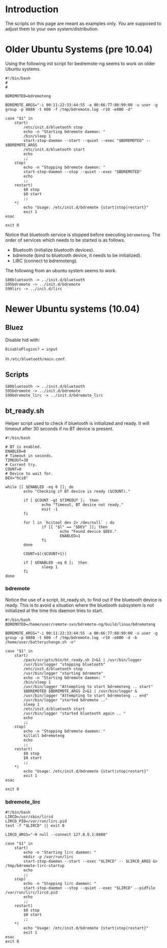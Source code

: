 # Introduction #

The scripts on this page are meant as examples only. _You_ are supposed to adjust them to your own system/distribution.

# Older Ubuntu Systems (pre 10.04) #
Using the following init script for bedremote-ng seems to work on older Ubuntu systems.

```
#!/bin/bash
#
#

BDREMOTED=bdremoteng

BDREMOTE_ARGS="-i 00:11:22:33:44:55 -a 00:66:77:88:99:00 -u user -g group -p 8888 -t 600 -f /tmp/bdremote.log -r10 -e800 -d" 

case "$1" in
    start)
        /etc/init.d/bluetooth stop
        echo -n "Starting bdremote daemon: "
        /bin/sleep 1
        start-stop-daemon --start --quiet --exec "$BDREMOTED" -- $BDREMOTE_ARGS
        /etc/init.d/bluetooth start
        echo
        ;;
    stop)
        echo -n "Stopping bdremote daemon: "
        start-stop-daemon --stop --quiet --exec "$BDREMOTED" 
        echo
        ;;
    restart)
        $0 stop
        $0 start
        ;;
    *)
        echo "Usage: /etc/init.d/bdremote {start|stop|restart}"
        exit 1
esac

exit 0
```

Notice that bluetooth service is stopped before executing `bdremoteng`. The order of services which needs to be started is as follows.

  * Bluetooth (initialize bluetooth devices).
  * bdremote (bind to bluetooth device, it needs to be initialized).
  * LIRC (connect to bdremoteng).

The following from an ubuntu system seems to work.

```
S80bluetooth -> ../init.d/bluetooth
S95bdremote -> ../init.d/bdremote
S99lirc -> ../init.d/lirc
```

# Newer Ubuntu systems (10.04) #

## Bluez ##

Disable hid with:
```
DisablePlugins? = input
```
in `/etc/bluetooth/main.conf`.

## Scripts ##

```
S80bluetooth -> ../init.d/bluetooth
S95bdremote -> ../init.d/bdremote
S99bdremote_lirc -> ../init.d/bdremote_lirc
```

## bt\_ready.sh ##

Helper script used to check if bluetooth is initialized and ready. It will timeout after 30 seconds if no BT device is present.

```
#!/bin/bash

# BT is enabled.
ENABLED=0
# Timeout in seconds.
TIMEOUT=30
# Current try.
COUNT=0
# Device to wait for.
DEV="hci0"

while [[ $ENABLED -eq 0 ]]; do
        echo "Checking if BT device is ready ($COUNT)."

        if [ $COUNT -gt $TIMEOUT ];  then
                echo "Timeout, BT device not ready."
                exit -1
        fi

        for l in `hcitool dev 2> /dev/null` ; do
                if [[ "$l" == "$DEV" ]]; then
                        echo "Found device $DEV."
                        ENABLED=1
                fi
        done

        COUNT=$(($COUNT+1))

        if [ $ENABLED -eq 0 ];  then
                sleep 1
        fi
done
```

### bdremote ###

Notice the use of a script, bt\_ready.sh, to find out if the bluetooth device is ready. This is to avoid a situation where the bluetooth subsystem is not initialized at the time this daemon tries to start.

```
#!/bin/bash
BDREMOTED=/home/user/remote-svn/bdremote-ng/build/linux/bdremoteng

BDREMOTE_ARGS="-i 00:11:22:33:44:55 -a 00:66:77:88:99:00 -u user -g group -p 8888 -t 600 -f /tmp/bdremote.log -r10 -e800 -d -b /home/user/batterychange.sh -n"

case "$1" in
    start)
        /pack/scripts/bin/bt_ready.sh 2>&1 | /usr/bin/logger
        /usr/bin/logger "stopping bluetooth"
        /etc/init.d/bluetooth stop
        /usr/bin/logger "starting bdremote"
        echo -n "Starting bdremote daemon: "
        /bin/sleep 1
        /usr/bin/logger "Attempting to start bdremoteng .. start"
        $BDREMOTED $BDREMOTE_ARGS 2>&1 | /usr/bin/logger &
        /usr/bin/logger "Attempting to start bdremoteng .. end"
        /usr/bin/logger "started bdremote .."
        sleep 1
        /etc/init.d/bluetooth start
        /usr/bin/logger "started bluetooth again .. "
        echo
        ;;
    stop)
        echo -n "Stopping bdremote daemon: "
        killall bdremoteng
        echo
        ;;
    restart)
        $0 stop
        $0 start
        ;;
    *)
        echo "Usage: /etc/init.d/bdremote {start|stop|restart}"
        exit 1
esac

exit 0
```

### bdremote\_lirc ###
```
#!/bin/bash
LIRCD=/usr/sbin/lircd
LIRCD_PID=/var/run/lirc.pid
test -f "$LIRCD" || exit 0

LIRCD_ARGS="-H null --connect 127.0.0.1:8888"

case "$1" in
    start)
        echo -n "Starting lirc daemon: "
        mkdir -p /var/run/lirc 
        start-stop-daemon --start --exec "$LIRCD" -- $LIRCD_ARGS &> /tmp/bdremote-lirc-startup
        echo
        ;;
    stop)
        echo -n "Stopping lirc daemon: "
        start-stop-daemon --stop --quiet --exec "$LIRCD" --pidfile /var/run/lirc/lircd.pid
        echo
        ;;
    restart)
        $0 stop
        $0 start
        ;;
    *)
        echo "Usage: /etc/init.d/bdremote {start|stop|restart}"
        exit 1
esac
exit 0
```